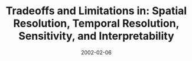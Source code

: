 ---
title: "Tradeoffs and Limitations in: Spatial Resolution, Temporal Resolution, Sensitivity, and Interpretability"
project_id: 
date: 2002-02-06
conference_id: ""
presenters:
   - peter_bandettini
summary: "<p>MGH fMRI course, MGH-NMR Center, Charlestown, MA</p>"
file: /assets/presentations/T113.ppt
filename: T113.ppt
layout: presentation
---